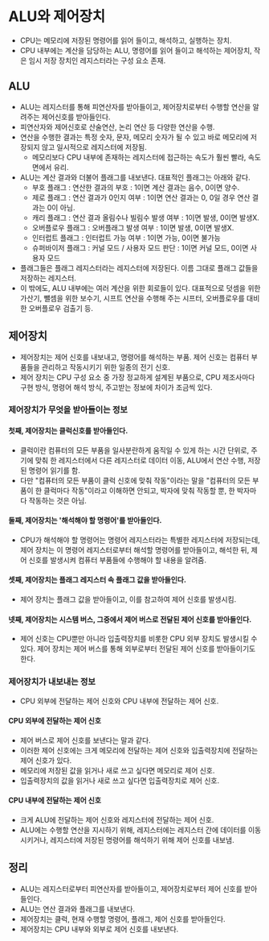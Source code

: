 # ALU와 제어장치
- CPU는 메모리에 저장된 명령어를 읽어 들이고, 해석하고, 실행하는 장치.
- CPU 내부에는 계산을 담당하는 ALU, 명령어를 읽어 들이고 해석하는 제어장치, 작은 임시 저장 장치인 레지스터라는 구성 요소 존재.

## ALU
- ALU는 레지스터를 통해 피연산자를 받아들이고, 제어장치로부터 수행할 연산을 알려주는 제어신호를 받아들인다.
- 피연산자와 제어신호로 산술연산, 논리 연산 등 다양한 연산을 수행.
- 연산을 수행한 결과는 특정 숫자, 문자, 메모리 숫자가 될 수 있고 바로 메모리에 저장되지 않고 일시적으로 레지스터에 저장됨.
  - 메모리보다 CPU 내부에 존재하는 레지스터에 접근하는 속도가 훨씬 빨라, 속도 면에서 유리.
- ALU는 계산 결과와 더불어 플래그를 내보낸다. 대표적인 플래그는 아래와 같다.
  - 부호 플래그 : 연산한 결과의 부호 : 1이면 계산 결과는 음수, 0이면 양수.
  - 제로 플래그 : 연산 결과가 0인지 여부 : 1이면 연산 결과는 0, 0일 경우 연산 결과는 0이 아님.
  - 캐리 플래그 : 연산 결과 올림수나 빌림수 발생 여부 : 1이면 발생, 0이면 발생X.
  - 오버플로우 플래그 : 오버플래그 발생 여부 : 1이면 발생, 0이면 발생X.
  - 인터럽트 플래그 : 인터럽트 가능 여부 : 1이면 가능, 0이면 불가능
  - 슈퍼바이저 플래그 : 커널 모드 / 사용자 모드 판단 : 1이면 커널 모드, 0이면 사용자 모드
- 플래그들은 플래그 레지스터라는 레지스터에 저장된다. 이름 그대로 플래그 값들을 저장하는 레지스터.
- 이 밖에도, ALU 내부에는 여러 계산을 위한 회로들이 있다. 대표적으로 덧셈을 위한 가산기, 뺄셈을 위한 보수기, 시프트 연산을 수행해 주는 시프터, 오버플로우를 대비한
오버플로우 검출기 등.

## 제어장치
- 제어장치는 제어 신호를 내보내고, 명령어를 해석하는 부품. 제어 신호는 컴퓨터 부품들을 관리하고 작동시키기 위한 일종의 전기 신호.
- 제어 장치는 CPU 구성 요소 중 가장 정교하게 설계된 부품으로, CPU 제조사마다 구현 방식, 명령어 해석 방식, 주고받는 정보에 차이가 조금씩 있다.
### 제어장치가 무엇을 받아들이는 정보
#### 첫째, 제어장치는 클럭신호를 받아들인다.
- 클럭이란 컴퓨터의 모든 부품을 일사분란하게 움직일 수 있게 하는 시간 단위로, 주기에 맞춰 한 레지스터에서 다른 레지스터로 데이터 이동, ALU에서 연산 수행, 저장된 명령어 읽기를 함.
- 다만 "컴퓨터의 모든 부품이 클럭 신호에 맞춰 작동"이라는 말을 "컴퓨터의 모든 부품이 한 클럭마다 작동"이라고 이해하면 안되고, 박자에 맞춰 작동할 뿐, 한 박자마다 작동하는 것은 아님.

#### 둘째, 제어장치는 '해석해야 할 명령어'를 받아들인다.
- CPU가 해석해야 할 명령어는 명령어 레지스터라는 특별한 레지스터에 저장되는데, 제어 장치는 이 명령어 레지스터로부터 해석할 명령어를 받아들이고, 해석한 뒤,
제어 신호를 발생시켜 컴퓨터 부품들에 수행해야 할 내용을 알려줌.

#### 셋째, 제어장치는 플래그 레지스터 속 플래그 값을 받아들인다.
- 제어 장치는 플래그 값을 받아들이고, 이를 참고하여 제어 신호를 발생시킴.

#### 넷째, 제어장치는 시스템 버스, 그중에서 제어 버스로 전달된 제어 신호를 받아들인다.
- 제어 신호는 CPU뿐만 아니라 입출력장치를 비롯한 CPU 외부 장치도 발생시킬 수 있다. 제어 장치는 제어 버스를 통해 외부로부터 전달된 제어 신호를 받아들이기도 한다.

### 제어장치가 내보내는 정보
- CPU 외부에 전달하는 제어 신호와 CPU 내부에 전달하는 제어 신호.

#### CPU 외부에 전달하는 제어 신호
- 제어 버스로 제어 신호를 보낸다는 말과 같다. 
- 이러한 제어 신호에는 크게 메모리에 전달하는 제어 신호와 입출력장치에 전달하는 제어 신호가 있다.
- 메모리에 저장된 값을 읽거나 새로 쓰고 싶다면 메모리로 제어 신호.
- 입출력장치의 값을 읽거나 새로 쓰고 싶다면 입출력장치로 제어 신호.

#### CPU 내부에 전달하는 제어 신호
- 크게 ALU에 전달하는 제어 신호와 레지스터에 전달하는 제어 신호.
- ALU에는 수행할 연산을 지시하기 위해, 레지스터에는 레지스터 간에 데이터를 이동시키거나, 레지스터에 저장된 명령어를 해석하기 위해 제어 신호를 내보냄.

## 정리
- ALU는 레지스터로부터 피연산자를 받아들이고, 제어장치로부터 제어 신호를 받아들인다.
- ALU는 연산 결과와 플래그를 내보낸다.
- 제어장치는 클럭, 현재 수행할 명령어, 플래그, 제어 신호를 받아들인다.
- 제어장치는 CPU 내부와 외부로 제어 신호를 내보낸다.
